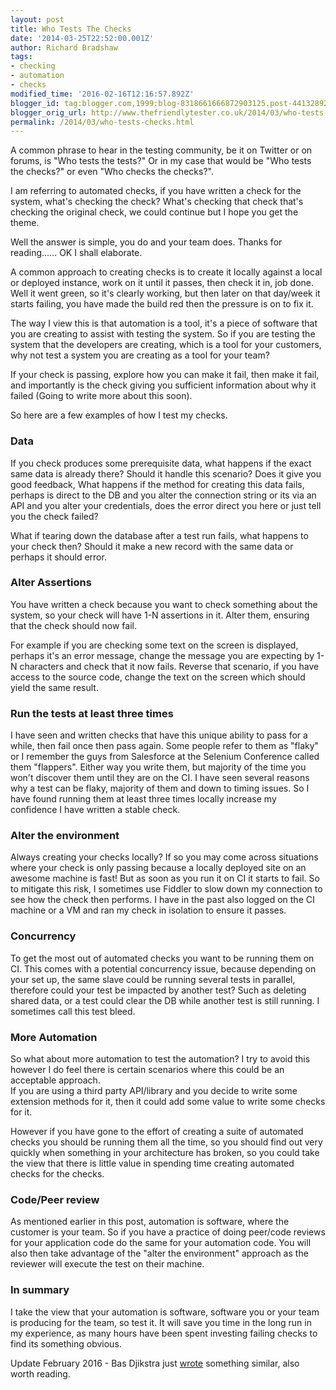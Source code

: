 ```yaml
---
layout: post
title: Who Tests The Checks
date: '2014-03-25T22:52:00.001Z'
author: Richard Bradshaw
tags:
- checking
- automation
- checks
modified_time: '2016-02-16T12:16:57.892Z'
blogger_id: tag:blogger.com,1999:blog-8318661666872903125.post-4413289205845828004
blogger_orig_url: http://www.thefriendlytester.co.uk/2014/03/who-tests-checks.html
permalink: /2014/03/who-tests-checks.html
---
```


A common phrase to hear in the testing community, be it on Twitter or on forums, is "Who tests the tests?" Or in my case that would be "Who tests the checks?" or even "Who checks the checks?".  

I am referring to automated checks, if you have written a check for the system, what's checking the check? What's checking that check that's checking the original check, we could continue but I hope you get the theme.  

Well the answer is simple, you do and your team does. Thanks for reading...... OK I shall elaborate.  

A common approach to creating checks is to create it locally against a local or deployed instance, work on it until it passes, then check it in, job done. Well it went green, so it's clearly working, but then later on that day/week it starts failing, you have made the build red then the pressure is on to fix it.  

The way I view this is that automation is a tool, it's a piece of software that you are creating to assist with testing the system. So if you are testing the system that the developers are creating, which is a tool for your customers, why not test a system you are creating as a tool for your team?  

If your check is passing, explore how you can make it fail, then make it fail, and importantly is the check giving you sufficient information about why it failed (Going to write more about this soon).  

So here are a few examples of how I test my checks.  

### Data
If you check produces some prerequisite data, what happens if the exact same data is already there? Should it handle this scenario? Does it give you good feedback, What happens if the method for creating this data fails, perhaps is direct to the DB and you alter the connection string or its via an API and you alter your credentials, does the error direct you here or just tell you the check failed?  

What if tearing down the database after a test run fails, what happens to your check then? Should it make a new record with the same data or perhaps it should error.  

### Alter Assertions

You have written a check because you want to check something about the system, so your check will have 1-N assertions in it. Alter them, ensuring that the check should now fail.

For example if you are checking some text on the screen is displayed, perhaps it's an error message, change the message you are expecting by 1-N characters and check that it now fails. Reverse that scenario, if you have access to the source code, change the text on the screen which should yield the same result.  

### Run the tests at least three times
I have seen and written checks that have this unique ability to pass for a while, then fail once then pass again. Some people refer to them as "flaky" or I remember the guys from Salesforce at the Selenium Conference called them "flappers". Either way you write them, but majority of the time you won't discover them until they are on the CI. I have seen several reasons why a test can be flaky, majority of them and down to timing issues. So I have found running them at least three times locally increase my confidence I have written a stable check.  
  
### Alter the environment

Always creating your checks locally? If so you may come across situations where your check is only passing because a locally deployed site on an awesome machine is fast! But as soon as you run it on CI it starts to fail. So to mitigate this risk, I sometimes use Fiddler to slow down my connection to see how the check then performs. I have in the past also logged on the CI machine or a VM and ran my check in isolation to ensure it passes.  

### Concurrency
To get the most out of automated checks you want to be running them on CI. This comes with a potential concurrency issue, because depending on your set up, the same slave could be running several tests in parallel, therefore could your test be impacted by another test? Such as deleting shared data, or a test could clear the DB while another test is still running. I sometimes call this test bleed.  

### More Automation
So what about more automation to test the automation? I try to avoid this however I do feel there is certain scenarios where this could be an acceptable approach.  
If you are using a third party API/library and you decide to write some extension methods for it, then it could add some value to write some checks for it.  

However if you have gone to the effort of creating a suite of automated checks you should be running them all the time, so you should find out very quickly when something in your architecture has broken, so you could take the view that there is little value in spending time creating automated checks for the checks.  

### Code/Peer review
As mentioned earlier in this post, automation is software, where the customer is your team. So if you have a practice of doing peer/code reviews for your application code do the same for your automation code. You will also then take advantage of the "alter the environment" approach as the reviewer will execute the test on their machine.

### In summary
I take the view that your automation is software, software you or your team is producing for the team, so test it. It will save you time in the long run in my experience, as many hours have been spent investing failing checks to find its something obvious.  

Update February 2016 - Bas Djikstra just [wrote](ttp://www.ontestautomation.com/do-you-check-your-automated-checks/) something similar, also worth reading.
